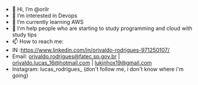 - 👋 Hi, I’m @orilr
- 👀 I’m interested in Devops
- 🌱 I’m currently learning AWS
- 💞️ I'm help people who are starting to study programming and cloud with study tips
- 📫 How to reach me: 
- IN :https://www.linkedin.com/in/orivaldo-rodrigues-971250107/
- Email: orivaldo.rodrigues@fatec.sp.gov.br | orivaldo.lucas_16@hotmail.com | lukinhox19@gmail.com
- Instagram: lucas_rodrigues_ (don't follow me, i don't know where i'm going)

<!---
oril96/oril96 is a ✨ special ✨ repository because its `README.md` (this file) appears on your GitHub profile.
You can click the Preview link to take a look at your changes.
--->
